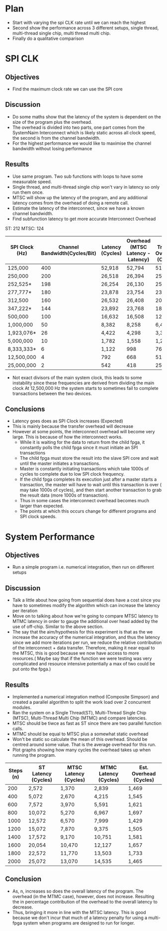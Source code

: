 # Plan
- Start with varying the spi CLK rate until we can reach the highest
- Second show the performance across 3 different setups, single thread, multi-thread single chip, multi thread multi chip.
- Finally do a qualitative comparison

# SPI CLK
## Objectives
- Find the maximum clock rate we can use the SPI core

## Discussion
- Do some maths show that the latency of the system is dependent on the size of the program plus the overhead.
- The overhead is divided into two parts, one part comes from the SystemNaim Interconnect which is likely static across all clock speed, the second is from the channel bandwidth.
- For the highest performance we would like to maximise the channel bandwidth without losing performance

## Results

- Use same program. Two sub functions with loops to have some measurable speed.
- Single thread, and multi-thread single chip won't vary in latency so only run them once.
- MTSC will show up the latency of the program, and any additional latency comes from the overhead of doing a remote call.
- Estimate the latency of the interconnect, since we have a known channel bandwidth.
- Find subfunction latency to get more accurate Interconnect Overhead

ST: 212 
MTSC: 124

| SPI Clock (Hz) | Channel Bandwidth(Cycles/Bit) | Latency (Cycles) | Overhead (MTSC Latency - Latency) | Est. Transfer Overhead (Cycles)  | Est. Interconnect Overhead (Cycles)|
| ---            | ---                           | ---              | ----------------------            |    -------------                 | ------------                       |
| 125,000        | 400                           | 52,918           | 52,794                            |  51,200                          | 1,594                              |
| 250,000        | 200                           | 26,518           | 26,394                            |  25,600                          | 794                                |
| 252,525*       | 198                           | 26,254           | 26,130                            |  25,344                          | 786                                |
| 277,777*       | 180                           | 23,878           | 23,754                            |  23,040                          | 714                                |
| 312,500        | 160                           | 26,532           | 26,408                            |  20,480                          | 5,928                              |
| 347,222*       | 144                           | 23,892           | 23,768                            |  18,432                          | 5,336                              |
| 500,000        | 100                           | 16,632           | 16,508                            |  12,800                          | 3,708                              |
| 1,000,000      | 50                            | 8,382            | 8,258                             |  6,400                           | 1,858                              |
| 1,923,076*     | 26                            | 4,422            | 4,298                             |  3,328                           | 970                                |
| 5,000,000      | 10                            | 1,782            | 1,558                             |  1,280                           | 278                                |
| 8,333,333*     | 6                             | 1,122            | 998                               |  768                             | 230                                |
| 12,500,000     | 4                             | 792              | 668                               |  512                             | 156                                |
| 25,000,000     | 2                             | 542              | 418                               |  256                             | 162                                |



* Not exact divisors of the main system clock, this leads to some instability since these frequencies are derived from dividing the main clock
At 12,500,000 Hz the system starts to sometimes fail to complete transactions between the two devices.

## Conclusions
- Latency goes does as SPI Clock increases (Expected)
- This is mainly because the transfer overhead will decrease
- However at some points, the interconnect overhead will become very large. This is because of how the interconnect works.
    - While it is waiting for the data to return from the child fpga, it constantly polls the child fpga since it must initiate an SPI transactions
    - The child fpga must store the result into the slave SPI core and wait until the master initiates a transactions.
    - Master is constantly initiating transactions which take 1000s of cycles to complete due to low SPI clock frequency. 
    - If the child fpga completes its execution just after a master starts a transaction, the master will have to wait until this transaction is over ( may take 1000s of cycles), and then start another transaction to grab the result data (more 1000s of transaction).
    - Thus in some cases the interconnect overhead becomes much larger than expected. 
    - The points at which this occurs change for different programs and SPI clock speeds.

# System Performance 
## Objectives  
- Run a simple program i.e. numerical integration, then run on different setups

## Discussion
- Talk a little about how going from sequential does have a cost since you have to sometimes modify the algorithm which can increase the latency per iteration
- Move on to talking about how we're going to compare MTSC latency to MTMC latency in order to gauge the additional over head added by the use of off-chip. Similar to the above section.
- The say that the aim/hypothesis for this experiment is that as the we increase the accuracy of the numerical integration, and thus the latency since we add more iterations per run, we reduce the relative contribution of the interconnect + data transfer. Therefore, making it near equal to the MTSC, this is good because we now have access to more resources.( Maybe say that if the function we were testing was very complicated and resource intensive potentially a max of two could be put onto the fpga.)


## Results 
- Implemented a numerical integration method (Composite Simpson) and created a parallel algorithm to split the work load over 2 concurrent modules.
- Ran the system on a Single Thread(ST), Multi-Thread Single Chip (MTSC), Multi-Thread Multi Chip (MTMC) and compare latencies.
- MTSC should be tiwce as fast as ST since there are two parallel function calls. 
- MTMC should be equal to MTSC plus a somewhat static overhead
- Won't be static so calculate the mean of this overhead. Should be centred around some value. That is the average overhead for this run.
- Plot graphs showing how many cycles the overhead takes up when running the program.


| Steps (n)  | ST Latency (Cycles) | MTSC Latency (Cycles) | MTMC Latency (Cycles) | Est. Overhead (Cycles) |
| ---        | ---                 | ---                   | --------------------  |    -------------       |
| 200        | 2,572               | 1,370                 | 2,839                 |  1,469                 |
| 400        | 5,072               | 2,670                 | 4,215                 |  1,545                 |
| 600        | 7,572               | 3,970                 | 5,591                 |  1,621                 |
| 800        | 10,072              | 5,270                 | 6,967                 |  1,697                 |
| 1000       | 12,572              | 6,570                 | 7,999                 |  1,429                 |
| 1200       | 15,072              | 7,870                 | 9,375                 |  1,505                 |
| 1400       | 17,572              | 9,170                 | 10,751                |  1,581                 |
| 1600       | 20,054              | 10,470                | 12,127                |  1,657                 |
| 1800       | 22,572              | 11,770                | 13,503                |  1,733                 |
| 2000       | 25,072              | 13,070                | 14,535                |  1,465                 |


## Conclusion
- As, n, increases so does the overall latency of the program. The overhead (in the MTMC case), however, does not increase. Resulting the in percentage contribution of the overhead to the overall latency to decrease.
- Thus, bringing it more in line with the MTSC latency. This is good because we don't incur that much of a latency penalty for using a multi-fpga system when programs are designed to run for longer.